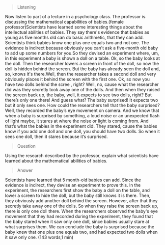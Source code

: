 > Listening

Now listen to part of a lecture in a psychology class. The professor is discussing the mathematical capabilities of babies.(female professor)Scientists have learned some interesting things about the intellectual abilities of babies. They say there's evidence that babies as young as five months old can do basic arithmetic, that they can add. Scientists think babies know one plus one equals two and not one. The evidence is indirect because obviously you can't ask a five-month old baby to add up some numbers for you.So they devised an experiment where, um, in this experiment a baby is shown a doll on a table. Ok, so the baby looks at the doll. Then the researcher lowers a screen in front of the doll, so now the doll is hidden behind the screen. But the baby has already seen the doll and, so, knows it's there.Well, then the researcher takes a second doll and very obviously places it behind the screen with the first one. Ok, so now you have two dolls behind the scree , right? Well, no, cause what the researcher did was they secretly took away one of the dolls. And then when they raised the screen back up, the baby, well, it expects to see two dolls, right? But there’s only one there! And guess what? The baby surprised! It expects two but it only sees one. How could the researchers tell that the baby surprised? Well, they recorded the baby’s eye movement on camera. And we know that when a baby is surprised by something, a loud noise or an unexpected flash of light maybe, it stares at where the noise or light is coming from. And that’s what the babies in the experiment did. They stared, cause the babies know if you add one doll and one doll, you should have two dolls. So when it sees one doll, then it stares because it’s surprised.

> Question

Using the research described by the professor, explain what scientists have learned about the mathematical abilities of babies.

> Answer

Scientists have learned that 5 month-old babies can add. Since the evidence is indirect, they devise an experiment to prove this. In the experiment, the researchers first show the baby a doll on the table, and lower a screen to hide the doll, but the baby still knows it is there. Then, they obviously add another doll behind the screen. However, after that they secretly take away one of the dolls. So when they raise the screen back up, there is only one doll there. When the researchers observed the baby's eye movement that they had recorded during the experiment, they found that the baby stared when it saw only one doll, since babies usually stare at what surprises them. We can conclude the baby is surprised because the baby knew that one plus one equals two, and had expected two dolls when it saw only one. (143 words,1 min)